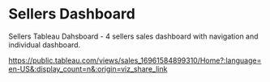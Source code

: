 # Sellers Dashboard
Sellers Tableau Dahsboard - 4 sellers sales dashboard with navigation and individual dashboard.

https://public.tableau.com/views/sales_16961584899310/Home?:language=en-US&:display_count=n&:origin=viz_share_link

